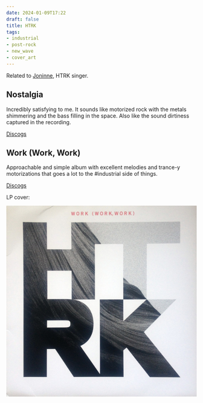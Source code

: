 ```yaml
---
date: 2024-01-09T17:22
draft: false
title: HTRK
tags:
- industrial
- post-rock
- new_wave
- cover_art
---
```

Related to [Joninne](jonnine.md), HTRK singer.

## Nostalgia

Incredibly satisfying to me. It sounds like motorized rock with the metals shimmering and the bass filling in the space. Also like the sound dirtiness captured in the recording.

[Discogs](https://www.discogs.com/master/190793-HTRK-Nostalgia)

## Work (Work, Work)

Approachable and simple album with excellent melodies and trance-y motorizations that goes a lot to the #industrial side of things.

[Discogs](https://www.discogs.com/master/373946-HTRK-Work-Work-Work)

LP cover:

![The dominant artwork is composed of the letters HTRK in cutout, framing a black and white photo of what appears to be a sensuous and sinuous natural rock formations or a cloth surface? At the top, the title of the album in red.](../attachment/vsc-paste/htrk-240110173751.png)